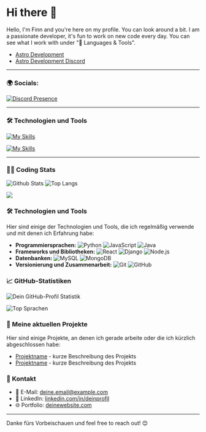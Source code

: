 # Hi there 👋

Hello, I'm Finn and you're here on my profile. You can look around a bit. I am a passionate developer, it's fun to work on new code every day. You can see what I work with under "🔧 Languages ​​& Tools".
  - [Astro Development](https://linktree-be4.pages.dev/)
  - [Astro Development Discord](https://discord.gg/qhesA8nNvt)

---

### 🌍 Socials:
[![Discord Presence](https://lanyard.cnrad.dev/api/1254079221811118120)](https://discord.com/users/1254079221811118120)

---

### 🛠️ Technologien und Tools
[![My Skills](https://skillicons.dev/icons?i=js,html,css,py,lua,docker)](https://skillicons.dev)

[![My Skills](https://skillicons.dev/icons?i=discord,bots,github,windows,pycharm,phpstorm,vscode)](https://skillicons.dev)

---

### 👨‍💻 Coding Stats
![Github Stats](https://github-readme-stats.vercel.app/api?username=Pylora&show_icons=true&theme=holi)
![Top Langs](https://github-readme-stats.vercel.app/api/top-langs/?username=Pylora&layout=compact&theme=holi)

[![](https://visitcount.itsvg.in/api?id=pyrora-finn&label=Profile%20Views&color=0&icon=8&pretty=true)](https://visitcount.itsvg.in)



### 🛠️ Technologien und Tools
Hier sind einige der Technologien und Tools, die ich regelmäßig verwende und mit denen ich Erfahrung habe:

- **Programmiersprachen:** ![Python](https://img.shields.io/badge/-Python-3776AB?logo=python&logoColor=white&style=flat-square) ![JavaScript](https://img.shields.io/badge/-JavaScript-F7DF1E?logo=javascript&logoColor=black&style=flat-square) ![Java](https://img.shields.io/badge/-Java-007396?logo=java&logoColor=white&style=flat-square)
- **Frameworks und Bibliotheken:** ![React](https://img.shields.io/badge/-React-61DAFB?logo=react&logoColor=black&style=flat-square) ![Django](https://img.shields.io/badge/-Django-092E20?logo=django&logoColor=white&style=flat-square) ![Node.js](https://img.shields.io/badge/-Node.js-339933?logo=node.js&logoColor=white&style=flat-square)
- **Datenbanken:** ![MySQL](https://img.shields.io/badge/-MySQL-4479A1?logo=mysql&logoColor=white&style=flat-square) ![MongoDB](https://img.shields.io/badge/-MongoDB-47A248?logo=mongodb&logoColor=white&style=flat-square)
- **Versionierung und Zusammenarbeit:** ![Git](https://img.shields.io/badge/-Git-F05032?logo=git&logoColor=white&style=flat-square) ![GitHub](https://img.shields.io/badge/-GitHub-181717?logo=github&logoColor=white&style=flat-square)

### 📈 GitHub-Statistiken
![Dein GitHub-Profil Statistik](https://github-readme-stats.vercel.app/api?username=DeinBenutzername&show_icons=true&theme=dracula)

![Top Sprachen](https://github-readme-stats.vercel.app/api/top-langs/?username=DeinBenutzername&layout=compact&theme=dracula)

### 📂 Meine aktuellen Projekte
Hier sind einige Projekte, an denen ich gerade arbeite oder die ich kürzlich abgeschlossen habe:

- [Projektname](Projektlink) - kurze Beschreibung des Projekts
- [Projektname](Projektlink) - kurze Beschreibung des Projekts

### 💬 Kontakt
- 📧 E-Mail: [deine.email@example.com](mailto:deine.email@example.com)
- 💼 LinkedIn: [linkedin.com/in/deinprofil](https://www.linkedin.com/in/deinprofil)
- 🌐 Portfolio: [deinewebsite.com](https://deinewebsite.com)

---

Danke fürs Vorbeischauen und feel free to reach out! 😊
